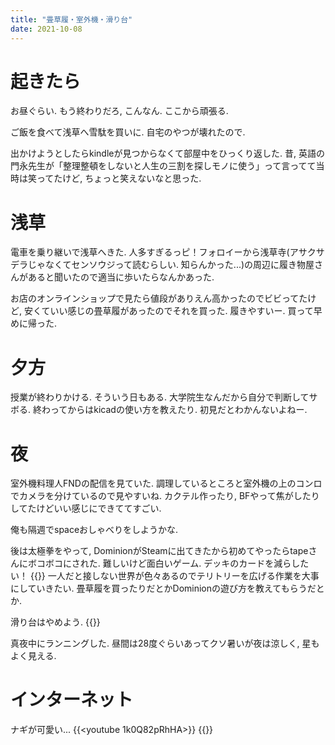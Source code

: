 ```yaml
---
title: "畳草履・室外機・滑り台"
date: 2021-10-08
---
```


# 起きたら
お昼ぐらい. もう終わりだろ, こんなん. ここから頑張る.

ご飯を食べて浅草へ雪駄を買いに. 自宅のやつが壊れたので.

出かけようとしたらkindleが見つからなくて部屋中をひっくり返した. 昔, 英語の門永先生が「整理整頓をしないと人生の三割を探しモノに使う」って言ってて当時は笑ってたけど, ちょっと笑えないなと思った.

# 浅草
電車を乗り継いで浅草へきた. 人多すぎるっピ！フォロイーから浅草寺(アサクサデラじゃなくてセンソウジって読むらしい. 知らんかった...)の周辺に履き物屋さんがあると聞いたので適当に歩いたらなんかあった.

お店のオンラインショップで見たら値段がありえん高かったのでビビってたけど, 安くていい感じの畳草履があったのでそれを買った. 履きやすいー. 買って早めに帰った.

# 夕方
授業が終わりかける. そういう日もある. 大学院生なんだから自分で判断してサボる. 終わってからはkicadの使い方を教えたり. 初見だとわかんないよねー.

# 夜
室外機料理人FNDの配信を見ていた. 調理しているところと室外機の上のコンロでカメラを分けているので見やすいね. カクテル作ったり, BFやって焦がしたりしてたけどいい感じにできててすごい.

俺も隔週でspaceおしゃべりをしようかな.

後は太極拳をやって, DominionがSteamに出てきたから初めてやったらtapeさんにボコボコにされた. 難しいけど面白いゲーム. デッキのカードを減らしたい！
{{<tweet user="dango_bot" id="1446250037407739904">}}
一人だと接しない世界が色々あるのでテリトリーを広げる作業を大事にしていきたい. 畳草履を買ったりだとかDominionの遊び方を教えてもらうだとか.

滑り台はやめよう.
{{<tweet user="dango_bot" id="1446503195065282563">}}

真夜中にランニングした. 昼間は28度ぐらいあってクソ暑いが夜は涼しく, 星もよく見える.

# インターネット
ナギが可愛い...
{{<youtube 1k0Q82pRhHA>}}
{{<tweet user="dango_bot" id="1446455458210873349">}}